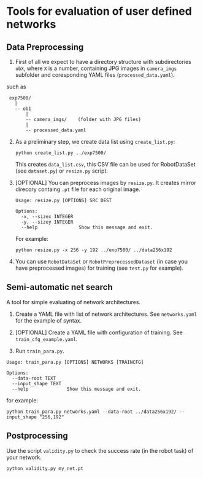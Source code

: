 # Tools for evaluation of user defined networks


## Data Preprocessing

1. First of all we expect to have a directory structure with subdirectories `obX`, where
 `X` is a number, containing JPG images in `camera_imgs` subfolder and coresponding YAML files (`processed_data.yaml`).
 
 such as
```
 exp7500/
   |
   -- ob1
       |
       -- camera_imgs/    (folder with JPG files)
       |
       -- processed_data.yaml
```


2. As a preliminary step, we create data list using `create_list.py`:   
   ```
   python create_list.py ../exp7500/
   ```
   This creates `data_list.csv`, this CSV file can be used for RobotDataSet (see `dataset.py`) or `resize.py` script.  
   
3. [OPTIONAL] You can preprocess images by `resize.py`. It creates mirror direcory containg `.pt` file
   for each original image. 
   ```
   Usage: resize.py [OPTIONS] SRC DEST

   Options:
     -x, --sizex INTEGER
     -y, --sizey INTEGER
     --help               Show this message and exit.

   ```
   For example:
   ```
   python resize.py -x 256 -y 192 ../exp7500/ ../data256x192
   ```
   
4. You can use `RobotDataSet` or `RobotPreprocessedDataset` (in case you have preprocessed images) for training (see `test.py` for example).



## Semi-automatic net search

A tool for simple evaluating of network architectures.

1. Create a YAML file with list of network architectures. See `networks.yaml` for the example of syntax. 

2. [OPTIONAL] Create a YAML file with configuration of training. See `train_cfg_example.yaml`. 

3. Run `train_para.py`.
```
Usage: train_para.py [OPTIONS] NETWORKS [TRAINCFG]

Options:
  --data-root TEXT
  --input_shape TEXT
  --help              Show this message and exit.
```
for example:
```
python train_para.py networks.yaml --data-root ../data256x192/ --input_shape "256,192"
```

## Postprocessing

Use the script `validity.py` to check the success rate (in the robot task) of your network.
```
python validity.py my_net.pt
```
